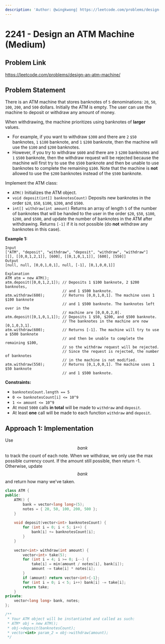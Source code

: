 ```yaml
---
description: 'Author: @wingkwong| https://leetcode.com/problems/design-an-atm-machine/'
---
```


# 2241 - Design an ATM Machine (Medium)

## Problem Link

https://leetcode.com/problems/design-an-atm-machine/

## Problem Statement

There is an ATM machine that stores banknotes of `5` denominations: `20`, `50`, `100`, `200`, and `500` dollars. Initially the ATM is empty. The user can use the machine to deposit or withdraw any amount of money.

When withdrawing, the machine prioritizes using banknotes of **larger** values.

* For example, if you want to withdraw `$300` and there are `2` `$50` banknotes, `1` `$100` banknote, and `1` `$200` banknote, then the machine will use the `$100` and `$200` banknotes.
* However, if you try to withdraw `$600` and there are `3` `$200` banknotes and `1` `$500` banknote, then the withdraw request will be rejected because the machine will first try to use the `$500` banknote and then be unable to use banknotes to complete the remaining `$100`. Note that the machine is **not** allowed to use the `$200` banknotes instead of the `$500` banknote.

Implement the ATM class:

* `ATM()` Initializes the ATM object.
* `void deposit(int[] banknotesCount)` Deposits new banknotes in the order `$20`, `$50`, `$100`, `$200`, and `$500`.
* `int[] withdraw(int amount)` Returns an array of length `5` of the number of banknotes that will be handed to the user in the order `$20`, `$50`, `$100`, `$200`, and `$500`, and update the number of banknotes in the ATM after withdrawing. Returns `[-1]` if it is not possible (do **not** withdraw any banknotes in this case).

**Example 1:**

```
Input
["ATM", "deposit", "withdraw", "deposit", "withdraw", "withdraw"]
[[], [[0,0,1,2,1]], [600], [[0,1,0,1,1]], [600], [550]]
Output
[null, null, [0,0,1,0,1], null, [-1], [0,1,0,0,1]]

Explanation
ATM atm = new ATM();
atm.deposit([0,0,1,2,1]); // Deposits 1 $100 banknote, 2 $200 banknotes,
                          // and 1 $500 banknote.
atm.withdraw(600);        // Returns [0,0,1,0,1]. The machine uses 1 $100 banknote
                          // and 1 $500 banknote. The banknotes left over in the
                          // machine are [0,0,0,2,0].
atm.deposit([0,1,0,1,1]); // Deposits 1 $50, $200, and $500 banknote.
                          // The banknotes in the machine are now [0,1,0,3,1].
atm.withdraw(600);        // Returns [-1]. The machine will try to use a $500 banknote
                          // and then be unable to complete the remaining $100,
                          // so the withdraw request will be rejected.
                          // Since the request is rejected, the number of banknotes
                          // in the machine is not modified.
atm.withdraw(550);        // Returns [0,1,0,0,1]. The machine uses 1 $50 banknote
                          // and 1 $500 banknote.
```

**Constraints:**

* `banknotesCount.length == 5`
* `0 <= banknotesCount[i] <= 10^9`
* `1 <= amount <= 10^9`
* At most `5000` calls **in total** will be made to `withdraw` and `deposit`.
* At least **one** call will be made to each function `withdraw` and `deposit`.

## Approach 1:  Implementation

Use $$bank$$ to track the count of each note. When we withdraw, we only use the max possible currency count. If the amount still possible, then return -1. Otherwise, update $$bank$$ and return how many we've taken.

<SolutionAuthor name="@wingkwong"/>

```cpp
class ATM {
public:
    ATM() {
        bank = vector<long long>(5);
        notes = { 20, 50, 100, 200, 500 };
    }
    
    void deposit(vector<int> banknotesCount) {
        for (int i = 0; i < 5; i++) {
            bank[i] += banknotesCount[i];
        }
    }
    
    vector<int> withdraw(int amount) {
        vector<int> take(5);
        for (int i = 4; i >= 0; i--) {
            take[i] = min(amount / notes[i], bank[i]);
            amount -= take[i] * notes[i];
        }
        if (amount) return vector<int>{-1};
        for (int i = 0; i < 5; i++) bank[i] -= take[i];
        return take;
    }
private:
    vector<long long> bank, notes;
};

/**
 * Your ATM object will be instantiated and called as such:
 * ATM* obj = new ATM();
 * obj->deposit(banknotesCount);
 * vector<int> param_2 = obj->withdraw(amount);
 */
```
